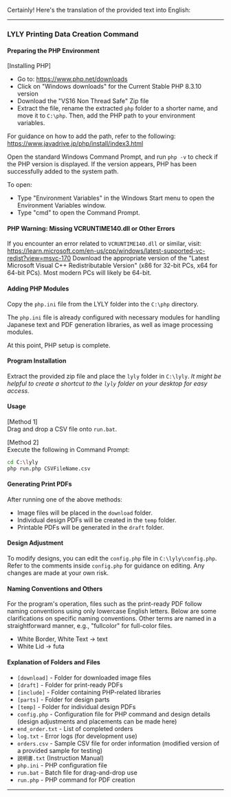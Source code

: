 Certainly! Here's the translation of the provided text into English:

---

### LYLY Printing Data Creation Command

#### Preparing the PHP Environment

[Installing PHP]

- Go to: https://www.php.net/downloads
- Click on "Windows downloads" for the Current Stable PHP 8.3.10 version
- Download the "VS16 Non Thread Safe" Zip file
- Extract the file, rename the extracted `php` folder to a shorter name, and move it to `C:\php`. Then, add the PHP path to your environment variables.

For guidance on how to add the path, refer to the following:
https://www.javadrive.jp/php/install/index3.html

Open the standard Windows Command Prompt, and run `php -v` to check if the PHP version is displayed. If the version appears, PHP has been successfully added to the system path.

To open:
- Type "Environment Variables" in the Windows Start menu to open the Environment Variables window.
- Type "cmd" to open the Command Prompt.

#### PHP Warning: Missing VCRUNTIME140.dll or Other Errors
If you encounter an error related to `VCRUNTIME140.dll` or similar, visit:
https://learn.microsoft.com/en-us/cpp/windows/latest-supported-vc-redist?view=msvc-170
Download the appropriate version of the "Latest Microsoft Visual C++ Redistributable Version" (x86 for 32-bit PCs, x64 for 64-bit PCs). Most modern PCs will likely be 64-bit.

#### Adding PHP Modules

Copy the `php.ini` file from the LYLY folder into the `C:\php` directory.

The `php.ini` file is already configured with necessary modules for handling Japanese text and PDF generation libraries, as well as image processing modules.

At this point, PHP setup is complete.

#### Program Installation

Extract the provided zip file and place the `lyly` folder in `C:\lyly`. 
*It might be helpful to create a shortcut to the `lyly` folder on your desktop for easy access.*

#### Usage

[Method 1]  
Drag and drop a CSV file onto `run.bat`.

[Method 2]  
Execute the following in Command Prompt:  
```bash
cd C:\lyly
php run.php CSVFileName.csv
```

#### Generating Print PDFs
After running one of the above methods:
- Image files will be placed in the `download` folder.
- Individual design PDFs will be created in the `temp` folder.
- Printable PDFs will be generated in the `draft` folder.

#### Design Adjustment
To modify designs, you can edit the `config.php` file in `C:\lyly\config.php`.  
Refer to the comments inside `config.php` for guidance on editing. Any changes are made at your own risk.

#### Naming Conventions and Others
For the program's operation, files such as the print-ready PDF follow naming conventions using only lowercase English letters. Below are some clarifications on specific naming conventions. Other terms are named in a straightforward manner, e.g., "fullcolor" for full-color files.

- White Border, White Text → text
- White Lid → futa

#### Explanation of Folders and Files

- `[download]`  - Folder for downloaded image files
- `[draft]` - Folder for print-ready PDFs
- `[include]` - Folder containing PHP-related libraries
- `[parts]` - Folder for design parts
- `[temp]` - Folder for individual design PDFs
- `config.php` - Configuration file for PHP command and design details (design adjustments and placements can be made here)
- `end_order.txt` - List of completed orders
- `log.txt` - Error logs (for development use)
- `orders.csv` - Sample CSV file for order information (modified version of a provided sample for testing)
- `説明書.txt` (Instruction Manual)
- `php.ini` - PHP configuration file
- `run.bat` - Batch file for drag-and-drop use
- `run.php` - PHP command for PDF creation

--- 

